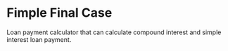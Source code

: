 # Fimple Final Case

Loan payment calculator that can calculate compound interest and simple interest loan payment.
